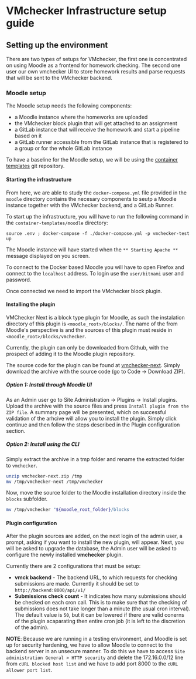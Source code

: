 # VMchecker Infrastructure setup guide

## Setting up the environment

There are two types of setups for VMchecker, the first one is concentrated on
using Moodle as a frontend for homework checking. The second one user our own
vmchecker UI to store homework results and parse requests that will be sent to
the VMchecker backend.

### Moodle setup

The Moodle setup needs the following components:
* a Moodle instance where the homeworks are uploaded
* the VMchecker block plugin that will get attached to an assignment
* a GitLab instance that will receive the homework and start a pipeline based on
  it
* a GitLab runner accessible from the GitLab instance that is registered to a
  group or for the whole GitLab instance

To have a baseline for the Moodle setup, we will be using the [container
templates](https://gitlab.cs.pub.ro/vmchecker/container-templates) git
repository.

#### Starting the infrastructure

From here, we are able to study the `docker-compose.yml` file provided in the
`moodle` directory contains the necesary components to seutp a Moodle instance
together with the VMchecker backend, and a GitLab Runner.

To start up the infrastructure, you will have to run the following command in
the `container-templates/moodle` directory:
```
source .env ; docker-compose -f ./docker-compose.yml -p vmchecker-test up
```

The Moodle instance will have started when the `** Starting Apache **` message
displayed on you screen.

To connect to the Docker based Moodle you will have to open Firefox and connect
to the `localhost` address. To login use the `user/bitnami` user and password.

Once connected we need to import the VMchecker block plugin.

#### Installing the plugin

VMChecker Next is a block type plugin for Moodle, as such the instalation directory of this plugin is `<moodle_root>/blocks/`. The name of the from Moodle's perspective is  and the sources of this plugin must reside in `<moodle_root>/blocks/vmchecker`.

Currently, the plugin can only be downloaded from Github, with the prospect of adding it to the Moodle plugin repository.

The source code for the plugin can be found at [vmchecker-next](https://github.com/Jokeswar/vmchecker-next). Simply download the archive with the source code (go to Code -> Download ZIP).

##### Option 1: Install through Moodle UI

As an Admin user go to Site Administration -> Plugins -> Install plugins. Upload
the archive with the source files and press `Install plugin from the ZIP file`.
A summary page will be presented, which on successful validation of the arhcive
will allow you to install the plugin. Simply click continue and then follow the
steps described in the Plugin configuration section.

##### Option 2: Install using the CLI

Simply extract the archive in a tmp folder and rename the extracted folder to
`vmchecker`.
```bash
unzip vmchecker-next.zip /tmp
mv /tmp/vmchecker-next /tmp/vmchecker
```
Now, move the source folder to the Moodle installation directory inside the
`blocks` subfolder.
```bash
mv /tmp/vmchecker "${moodle_root_folder}/blocks
```

#### Plugin configuration

After the plugin sources are added, on the next login of the admin user, a prompt, asking if you want to install the new plugin, will appear. Next, you will be asked to upgrade the database, the Admin user will be asked to configure the newly installed **vmchecker** plugin.

Currently there are 2 configurations that must be setup:
- **vmck backend** - The backend URL, to which requests for checking submissions are made. Currently it should be set to `http://backend:8000/api/v1/`
- **Submissions check count** - It indicates how many submissions should be checked on each cron call. This is to make sure that the checking of submissions does not take longer than a minute (the usual cron interval). The default value is `50`, but it can be lowered if there are valid conerns of the plugin acaparating then entire cron job (it is left to the discretion of the admin).

**NOTE**: Because we are running in a testing environment, and Moodle is set up
for security hardening, we have to allow Moodle to connect to the backend
server in an unsecure manner. To do this we have to access `Site administration
General > HTTP security` and delete the 172.16.0.0/12 line from `cURL blocked
host list` and we have to add port 8000 to the `cURL allower port list`.
